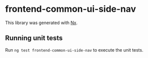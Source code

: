 # frontend-common-ui-side-nav

This library was generated with [Nx](https://nx.dev).

## Running unit tests

Run `ng test frontend-common-ui-side-nav` to execute the unit tests.
